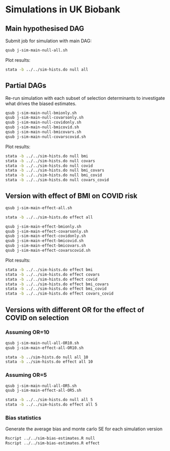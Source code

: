 
# Simulations in UK Biobank



## Main hypothesised DAG


Submit job for simulation with main DAG:

```bash
qsub j-sim-main-null-all.sh
```

Plot results:

```bash
stata -b ../../sim-hists.do null all
```


## Partial DAGs

Re-run simulation with each subset of selection determinants to investigate what drives the biased estimates.

```bash
qsub j-sim-main-null-bmionly.sh
qsub j-sim-main-null-covarsonly.sh 
qsub j-sim-main-null-covidonly.sh 
qsub j-sim-main-null-bmicovid.sh 
qsub j-sim-main-null-bmicovars.sh 
qsub j-sim-main-null-covarscovid.sh 
```

Plot results:

```bash
stata -b ../../sim-hists.do null bmi
stata -b ../../sim-hists.do null covars
stata -b ../../sim-hists.do null covid
stata -b ../../sim-hists.do null bmi_covars
stata -b ../../sim-hists.do null bmi_covid
stata -b ../../sim-hists.do null covars_covid
```


## Version with effect of BMI on COVID risk

```bash
qsub j-sim-main-effect-all.sh
```

```bash
stata -b ../../sim-hists.do effect all
```

```bash
qsub j-sim-main-effect-bmionly.sh
qsub j-sim-main-effect-covarsonly.sh
qsub j-sim-main-effect-covidonly.sh
qsub j-sim-main-effect-bmicovid.sh
qsub j-sim-main-effect-bmicovars.sh 
qsub j-sim-main-effect-covarscovid.sh 
```

Plot results:

```bash
stata -b ../../sim-hists.do effect bmi
stata -b ../../sim-hists.do effect covars
stata -b ../../sim-hists.do effect covid
stata -b ../../sim-hists.do effect bmi_covars
stata -b ../../sim-hists.do effect bmi_covid
stata -b ../../sim-hists.do effect covars_covid
```




## Versions with different OR for the effect of COVID on selection

### Assuming OR=10

```bash
qsub j-sim-main-null-all-OR10.sh
qsub j-sim-main-effect-all-OR10.sh
```

```bash
stata -b ../sim-hists.do null all 10
stata -b ../sim-hists.do effect all 10
```

### Assuming OR=5

```bash
qsub j-sim-main-null-all-OR5.sh
qsub j-sim-main-effect-all-OR5.sh
```

```bash
stata -b ../../sim-hists.do null all 5
stata -b ../../sim-hists.do effect all 5
```



###
### Bias statistics


Generate the average bias and monte carlo SE for each simulation version

```bash
Rscript ../../sim-bias-estimates.R null
Rscript ../../sim-bias-estimates.R effect
```
